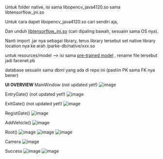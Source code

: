Untuk folder native, isi sama libopencv_java4120.so sama libtensorflow_jni.so

Untuk cara dapet libopencv_java4120.so cari sendiri aja,

Dan unduh [libtensorflow_jni.so](https://www.tensorflow.org/install/lang_java_legacy) (cari dipaling bawah, sesuaiin sama OS nya).

Nanti import .jar nya sebagai library, terus library tersebut set native library location nya ke arah /parke-db/native/xxx.so 

untuk resources/model --> isi sama [pre-trained model](https://drive.usercontent.google.com/download?id=1R77HmFADxe87GmoLwzfgMu_HY0IhcyBz&export=download&authuser=0&confirm=t&uuid=011d4429-01a7-4dd8-ae94-7da2a77a3f1a&at=ALoNOgkZYvrWtOLEWDUKZ4o-wekF%3A1748674658925) , rename file tersebut jadi facenet.pb

database sesuaiin sama dbml yang ada di repo ini (pastiin PK sama FK nya bener)

**UI OVERVIEW**
MainWindow (not updated yet!)
![image](https://github.com/user-attachments/assets/74e30889-39b1-454c-9a4e-1ab1916100b6)

EntryGate() (not updated yet!)
![image](https://github.com/user-attachments/assets/2507486a-17be-40d0-89c6-3b5a1068a7e1)

ExitGate() (not updated yet!)
![image](https://github.com/user-attachments/assets/38f54661-3759-44f8-a0fd-fde63b4d6e25)

RegistGate()
![image](https://github.com/user-attachments/assets/56f6a810-3666-4c63-8a80-cd71b94c7d61)

AddVehicle()
![image](https://github.com/user-attachments/assets/da0319f8-8c37-4b74-9b1f-e539a8037c75)

Root()
![image](https://github.com/user-attachments/assets/7e5e9b2d-5e78-4469-a135-c136872e6157)
![image](https://github.com/user-attachments/assets/a911396f-0f45-4c33-8639-4f5c06176c9f)
![image](https://github.com/user-attachments/assets/5324c858-eadc-4aeb-acf6-ec18bd06b0b7)

Camera
![image](https://github.com/user-attachments/assets/f55682f2-6012-4c2d-b9dd-398bb31d317b)

Success
![image](https://github.com/user-attachments/assets/bb7da2f4-4c54-49e0-abae-deb260bbb356)
![image](https://github.com/user-attachments/assets/5075df0c-887a-4081-afff-a8be35e88ccd)

